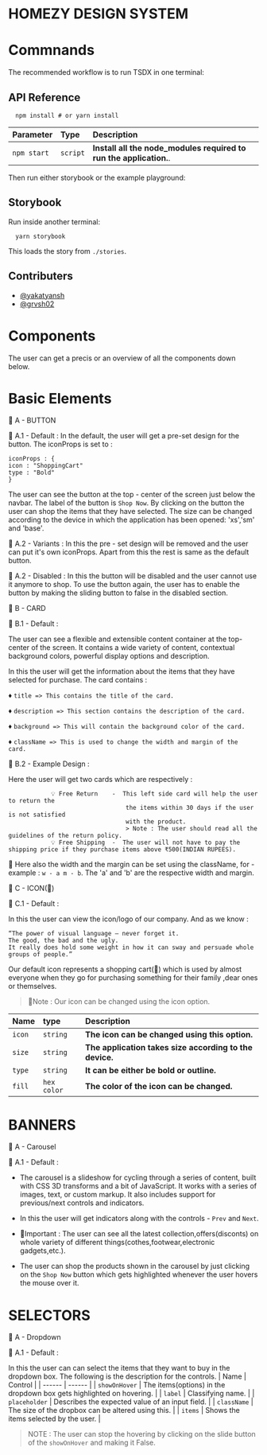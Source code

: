 
# HOMEZY DESIGN SYSTEM

# Commnands

The recommended workflow is to run TSDX in one terminal:



## API Reference



```http
  npm install # or yarn install
```

| Parameter | Type     | Description                                                        |
| :-------- | :------- |:-------------------------------------------------------------------|
| `npm start` | `script` | **Install all the node_modules required to run the application.**. |


Then run either storybook or the example playground:

## Storybook

Run inside another terminal:
```http
  yarn storybook
```

This loads the story from `./stories`.

## Contributers

- [@yakatyansh](https://github.com/yakatyansh)
- [@grvsh02](https://github.com/grvsh02)


# Components
The user can get a precis or an overview of all the components 
down below.

# Basic Elements
📌 A - BUTTON

🔗 A.1 - Default : In the default, the user will get a pre-set design for the button. The iconProps is 
set to :
 ```
iconProps : {
icon : "ShoppingCart"
type : "Bold"
}
 ```
The user can see the button at the top - center of the screen just below the navbar. The label of the 
button is `Shop Now`. By clicking on the button the user can shop the items that they have selected.
The size can be changed according to the device in which the application has been opened: 'xs','sm' and 'base'.

🔗 A.2 - Variants : In this the pre - set design will be removed and the user can put it's own iconProps. Apart from this the rest is same as the 
default button.

🔗 A.2 - Disabled :  In this the button will be disabled and the user cannot use it anymore to shop.
To use the button again, the user has to enable the button by making the sliding button to false in the disabled section.


📌 B - CARD

🔗 B.1 - Default : 

The user can see a flexible and extensible content container at the top-center of the screen.
It contains a wide variety of content, contextual background colors, powerful display options and description.

In this the user will get the information about the items that they have selected for purchase.
The card contains : 

♦️ `title => This contains the title of the card.`

♦️ `description => This section contains the description of the card.`

♦️ `background => This will contain the background color of the card.`

♦️ `className => This is used to change the width and margin of the card.`

🔗 B.2 - Example Design : 

Here the user will get two cards which are respectively : 
                
                💡 Free Return    -  This left side card will help the user to return the 
                                     the items within 30 days if the user is not satisfied
                                     with the product.
                                     > Note : The user should read all the guidelines of the return policy.
                💡 Free Shipping  -  The user will not have to pay the shipping price if they purchase items above ₹500(INDIAN RUPEES).

🔳 Here also the width and the margin can be set using the className, for - example : `w - a m - b`. The 'a' and 'b' are the respective width and margin.


📌 C - ICON(🛒)

🔗 C.1 - Default : 

In this the user can view the icon/logo of our company. And as we know :
 ```
 “The power of visual language — never forget it. 
 The good, the bad and the ugly. 
 It really does hold some weight in how it can sway and persuade whole groups of people.”
 ```
Our default icon represents a shopping cart(🛒) which is used by almost everyone when they go for purchasing something for
their family ,dear ones or themselves.
>🔻Note : Our icon can be changed using the icon option.

| Name | type    | Description                       |
| :-------- | :------- | :-------------------------------- |
| `icon`      | `string` | **The icon can be changed using this option.**|
| `size`      | `string` | **The application takes size according to the device.**|
| `type`      | `string` | **It can be either be bold or outline.**|
| `fill`      | `hex color` | **The color of the icon can be changed.**|

# BANNERS

📌 A - Carousel

🔗 A.1 - Default : 

 - The carousel is a slideshow for cycling through a series of content, built with CSS 3D transforms and a bit of JavaScript. It works with a series of images, text, or custom markup. It also includes support for previous/next controls and indicators.

 - In this the user will get indicators along with the controls - `Prev` and `Next`.
                        
 - 📝Important : The user can see all the latest collection,offers(disconts) on whole variety of different
   things(cothes,footwear,electronic gadgets,etc.).

 - The user can shop the products shown in the carousel by just clicking on the `Shop Now` button which gets 
   highlighted whenever the user hovers the mouse over it.

   
# SELECTORS

📌 A - Dropdown

🔗 A.1 - Default : 

In this the user can can select the items that they want to buy in the dropdown box.
The following is  the description for the controls.
| Name | Control |
| ------ | ------ |
| `showOnHover` | The items(options) in the dropdown box gets highlighted on hovering. |
| `label` | Classifying name. |
| `placeholder` | Describes the expected value of an input field. |
| `className` | The size of the dropbox can be altered using this. |
| `items` | Shows the items selected by the user. |

>NOTE : The user can stop the hovering by clicking on the slide button of the `showOnHover` and making it False.